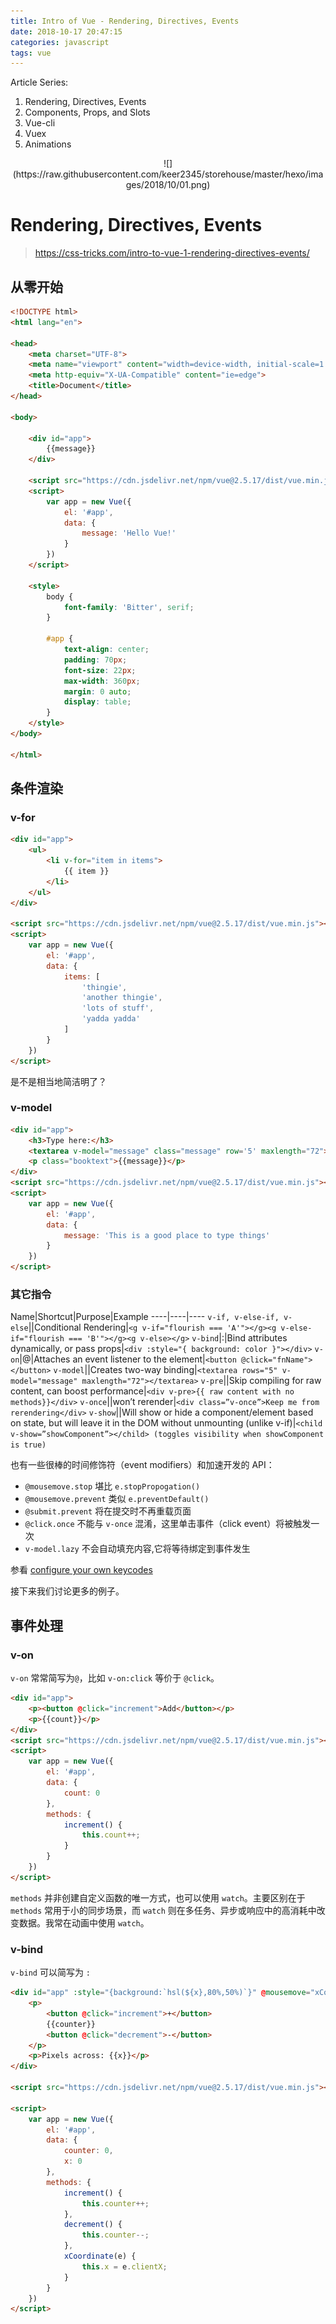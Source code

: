 ```yaml
---
title: Intro of Vue - Rendering, Directives, Events
date: 2018-10-17 20:47:15
categories: javascript
tags: vue
---
```


Article Series:
1. Rendering, Directives, Events
1. Components, Props, and Slots
1. Vue-cli
1. Vuex
1. Animations


<center>
![](https://raw.githubusercontent.com/keer2345/storehouse/master/hexo/images/2018/10/01.png)
</center>

<!-- more -->

# Rendering, Directives, Events

> https://css-tricks.com/intro-to-vue-1-rendering-directives-events/

## 从零开始
```html
<!DOCTYPE html>
<html lang="en">

<head>
    <meta charset="UTF-8">
    <meta name="viewport" content="width=device-width, initial-scale=1.0">
    <meta http-equiv="X-UA-Compatible" content="ie=edge">
    <title>Document</title>
</head>

<body>

    <div id="app">
        {{message}}
    </div>

    <script src="https://cdn.jsdelivr.net/npm/vue@2.5.17/dist/vue.min.js"></script>
    <script>
        var app = new Vue({
            el: '#app',
            data: {
                message: 'Hello Vue!'
            }
        })
    </script>

    <style>
        body {
            font-family: 'Bitter', serif;
        }

        #app {
            text-align: center;
            padding: 70px;
            font-size: 22px;
            max-width: 360px;
            margin: 0 auto;
            display: table;
        }
    </style>
</body>

</html>
```

## 条件渲染
### v-for
```html
<div id="app">
    <ul>
        <li v-for="item in items">
            {{ item }}
        </li>
    </ul>
</div>

<script src="https://cdn.jsdelivr.net/npm/vue@2.5.17/dist/vue.min.js"></script>
<script>
    var app = new Vue({
        el: '#app',
        data: {
            items: [
                'thingie',
                'another thingie',
                'lots of stuff',
                'yadda yadda'
            ]
        }
    })
</script>
```

是不是相当地简洁明了？

### v-model
```html
<div id="app">
    <h3>Type here:</h3>
    <textarea v-model="message" class="message" row='5' maxlength="72"></textarea><br />
    <p class="booktext">{{message}}</p>
</div>
<script src="https://cdn.jsdelivr.net/npm/vue@2.5.17/dist/vue.min.js"></script>
<script>
    var app = new Vue({
        el: '#app',
        data: {
            message: 'This is a good place to type things'
        }
    })
</script>
```
### 其它指令

Name|Shortcut|Purpose|Example
----|----|----
`v-if, v-else-if, v-else`||Conditional Rendering|`<g v-if="flourish === 'A'"></g><g v-else-if="flourish === 'B'"></g><g v-else></g>`
`v-bind`|:|Bind attributes dynamically, or pass props|`<div :style="{ background: color }"></div>`
`v-on`|@|Attaches an event listener to the element|`<button @click="fnName"></button>`
`v-model`||Creates two-way binding|`<textarea rows="5" v-model="message" maxlength="72"></textarea>`
`v-pre`||Skip compiling for raw content, can boost performance|`<div v-pre>{{ raw content with no methods}}</div>`
`v-once`||won’t rerender|`<div class=”v-once”>Keep me from rerendering</div>`
`v-show`||Will show or hide a component/element based on state, but will leave it in the DOM without unmounting (unlike v-if)|`<child v-show=”showComponent”></child> (toggles visibility when showComponent is true)`


也有一些很棒的时间修饰符（event modifiers）和加速开发的 API：
- `@mousemove.stop` 堪比 `e.stopPropogation()`
- `@mousemove.prevent` 类似 `e.preventDefault()`
- `@submit.prevent` 将在提交时不再重载页面
- `@click.once` 不能与 `v-once` 混淆，这里单击事件（click event）将被触发一次
- `v-model.lazy` 不会自动填充内容,它将等待绑定到事件发生


参看 [configure your own keycodes](https://vuejs.org/v2/api/#keyCodes)

接下来我们讨论更多的例子。

## 事件处理

### v-on

`v-on` 常常简写为`@`，比如 `v-on:click` 等价于 `@click`。

```html
<div id="app">
    <p><button @click="increment">Add</button></p>
    <p>{{count}}</p>
</div>
<script src="https://cdn.jsdelivr.net/npm/vue@2.5.17/dist/vue.min.js"></script>
<script>
    var app = new Vue({
        el: '#app',
        data: {
            count: 0
        },
        methods: {
            increment() {
                this.count++;
            }
        }
    })
</script>
```

`methods` 并非创建自定义函数的唯一方式，也可以使用 `watch`。主要区别在于 `methods` 常用于小的同步场景，而 `watch` 则在多任务、异步或响应中的高消耗中改变数据。我常在动画中使用 `watch`。

### v-bind
`v-bind` 可以简写为 `:`
```html
<div id="app" :style="{background:`hsl(${x},80%,50%)`}" @mousemove="xCoordinate">
    <p>
        <button @click="increment">+</button>
        {{counter}}
        <button @click="decrement">-</button>
    </p>
    <p>Pixels across: {{x}}</p>
</div>

<script src="https://cdn.jsdelivr.net/npm/vue@2.5.17/dist/vue.min.js"></script>

<script>
    var app = new Vue({
        el: '#app',
        data: {
            counter: 0,
            x: 0
        },
        methods: {
            increment() {
                this.counter++;
            },
            decrement() {
                this.counter--;
            },
            xCoordinate(e) {
                this.x = e.clientX;
            }
        }
    })
</script>
```
